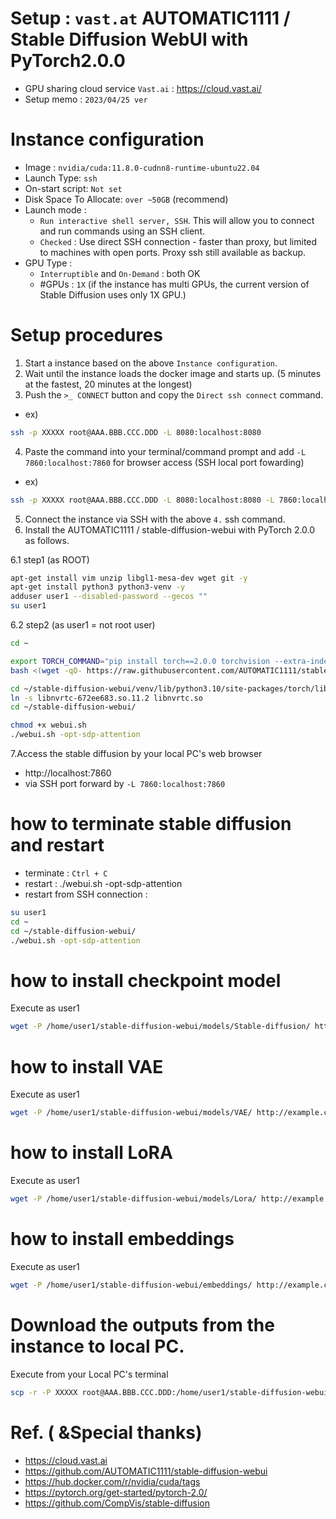 # Setup : `vast.at` AUTOMATIC1111 / Stable Diffusion WebUI with PyTorch2.0.0
* GPU sharing cloud service `Vast.ai` : https://cloud.vast.ai/
* Setup memo : `2023/04/25 ver`

# Instance configuration
* Image : `nvidia/cuda:11.8.0-cudnn8-runtime-ubuntu22.04`
* Launch Type: `ssh`
* On-start script: `Not set`
* Disk Space To Allocate: `over ~50GB` (recommend)
* Launch mode : 
   * `Run interactive shell server, SSH`. This will allow you to connect and run commands using an SSH client.
   * `Checked` : Use direct SSH connection - faster than proxy, but limited to machines with open ports. Proxy ssh still available as backup.
* GPU Type :
   *  `Interruptible` and `On-Demand` : both OK
   *  #GPUs : `1X` (if the instance has multi GPUs, the current version of Stable Diffusion uses only 1X GPU.) 

# Setup procedures
1. Start a instance based on the above `Instance configuration`.
2. Wait until the instance loads the docker image and starts up. (5 minutes at the fastest, 20 minutes at the longest)
3. Push the `>_ CONNECT` button and copy the `Direct ssh connect` command.
* ex) 
```sh
ssh -p XXXXX root@AAA.BBB.CCC.DDD -L 8080:localhost:8080
```
4. Paste the command into your terminal/command prompt and add `-L 7860:localhost:7860` for browser access (SSH local port fowarding)
* ex)
```sh
ssh -p XXXXX root@AAA.BBB.CCC.DDD -L 8080:localhost:8080 -L 7860:localhost:7860
```
5. Connect the instance via SSH with the above `4.` ssh command.
6. Install the AUTOMATIC1111 / stable-diffusion-webui with PyTorch 2.0.0 as follows.

6.1 step1 (as ROOT)
```sh
apt-get install vim unzip libgl1-mesa-dev wget git -y
apt-get install python3 python3-venv -y
adduser user1 --disabled-password --gecos ""
su user1
```

6.2 step2 (as user1 = not root user)
```sh
cd ~

export TORCH_COMMAND="pip install torch==2.0.0 torchvision --extra-index-url https://download.pytorch.org/whl/cu118"
bash <(wget -qO- https://raw.githubusercontent.com/AUTOMATIC1111/stable-diffusion-webui/master/webui.sh)

cd ~/stable-diffusion-webui/venv/lib/python3.10/site-packages/torch/lib
ln -s libnvrtc-672ee683.so.11.2 libnvrtc.so
cd ~/stable-diffusion-webui/

chmod +x webui.sh
./webui.sh -opt-sdp-attention
```

7.Access the stable diffusion by your local PC's web browser
   * http://localhost:7860
   * via SSH port forward by `-L 7860:localhost:7860`


# how to terminate stable diffusion and restart
* terminate : `Ctrl + C`
* restart : ./webui.sh -opt-sdp-attention
* restart from SSH connection :
```sh
su user1
cd ~
cd ~/stable-diffusion-webui/
./webui.sh -opt-sdp-attention
```

# how to install checkpoint model

Execute as user1
```sh
wget -P /home/user1/stable-diffusion-webui/models/Stable-diffusion/ http://example.com/HogeHogeModel.safetensors
```

# how to install VAE

Execute as user1
```sh
wget -P /home/user1/stable-diffusion-webui/models/VAE/ http://example.com/vae-ft-mse-840000-ema-pruned.safetensors
```

# how to install LoRA 

Execute as user1
```sh
wget -P /home/user1/stable-diffusion-webui/models/Lora/ http://example.com/HogeHogeLora.safetensors
```

# how to install embeddings

Execute as user1
```sh
wget -P /home/user1/stable-diffusion-webui/embeddings/ http://example.com/EasyNegative.safetensors
```

# Download the outputs from the instance to local PC.

Execute from your Local PC's terminal
```sh
scp -r -P XXXXX root@AAA.BBB.CCC.DDD:/home/user1/stable-diffusion-webui/outputs ./outputs/
```

# Ref. ( &Special thanks)
* https://cloud.vast.ai
* https://github.com/AUTOMATIC1111/stable-diffusion-webui
* https://hub.docker.com/r/nvidia/cuda/tags
* https://pytorch.org/get-started/pytorch-2.0/
* https://github.com/CompVis/stable-diffusion
